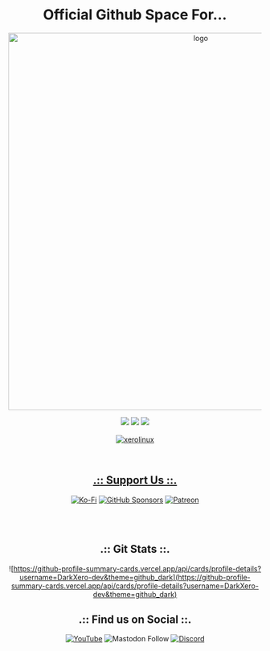 <h1 align="center">Official Github Space For...</h1>

<p align="center">
    <img width="750" src="https://i.imgur.com/9rFDH3a.png" alt="logo">
</p>

<div align="center">

  <a href="https://www.linux.org" target="_blank"><img src="https://img.shields.io/badge/OS-Linux-e06c75?style=for-the-badge&logo=linux" /></a>
	<a href="https://archlinux.org" target="_blank"><img src="https://img.shields.io/badge/DISTRO-Arch-56b6c2?style=for-the-badge&logo=arch-linux" /></a>
	<a href="https://kde.org" target="_blank"><img src="https://img.shields.io/badge/DE-KDE%20Plasma-blue?style=for-the-badge&logo=KDE" /></a><br /> <br />
	<a href="https://github.com/antonkomarev/github-profile-views-counter" target="blank"><img src="https://komarev.com/ghpvc/?username=xerolinux&label=Page%20views&color=774DFF&style=for-the-badge" alt="xerolinux"/> 	
</div><br />

<div align="center">

## .:: Support Us ::. <br />

[![Ko-Fi](https://img.shields.io/badge/Ko--fi-F16061?style=for-the-badge&Linux&logo=ko-fi&logoColor=white)](https://ko-fi.com/XeroLinux)
[![GitHub Sponsors](https://img.shields.io/badge/sponsor-30363D?style=for-the-badge&logo=GitHub-Sponsors&logoColor=#white)](https://github.com/sponsors/xerolinux)
[![Patreon](https://img.shields.io/badge/Patreon-F96854?style=for-the-badge&logo=patreon&logoColor=black)](https://patreon.com/xerolinux)

<br /><br />

## .:: Git Stats ::. <br />

![https://github-profile-summary-cards.vercel.app/api/cards/profile-details?username=DarkXero-dev&theme=github_dark](https://github-profile-summary-cards.vercel.app/api/cards/profile-details?username=DarkXero-dev&theme=github_dark)
</div>

<div align="center">
	
## .:: Find us on Social ::. <br />

[![YouTube](https://img.shields.io/youtube/channel/subscribers/UC6OgAhBq7Ocb5g1bQfVSd0Q?color=ff0000&label=Youtube&logo=youtube&style=social)](https://youtube.com/@XeroLinux)
![Mastodon Follow](https://img.shields.io/mastodon/follow/110753070148975710?domain=https%3A%2F%2Ffosstodon.org&style=social&label=Fosstodon&color=774DFF)
[![Discord](https://img.shields.io/discord/783658529478803466?color=6699ff&label=Discord&logo=discord&style=social)](https://discord.gg/Xg6T78ahtK)
	
</div>
